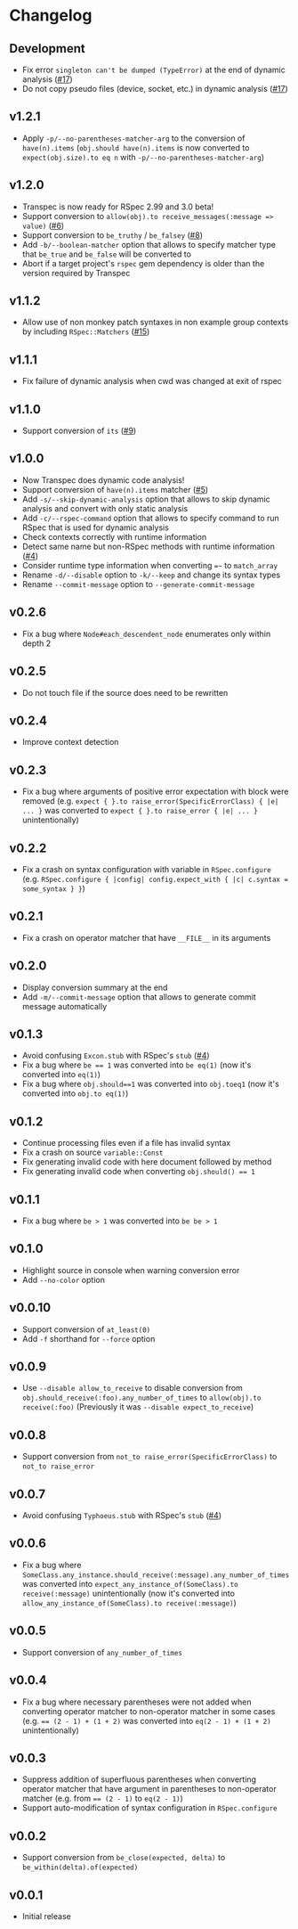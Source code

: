 # Changelog

## Development

* Fix error `singleton can't be dumped (TypeError)` at the end of dynamic analysis ([#17](https://github.com/yujinakayama/transpec/issues/17))
* Do not copy pseudo files (device, socket, etc.) in dynamic analysis ([#17](https://github.com/yujinakayama/transpec/issues/17))

## v1.2.1

* Apply `-p/--no-parentheses-matcher-arg` to the conversion of `have(n).items` (`obj.should have(n).items` is now converted to `expect(obj.size).to eq n` with `-p/--no-parentheses-matcher-arg`)

## v1.2.0

* Transpec is now ready for RSpec 2.99 and 3.0 beta!
* Support conversion to `allow(obj).to receive_messages(:message => value)` ([#6](https://github.com/yujinakayama/transpec/issues/6))
* Support conversion to `be_truthy` / `be_falsey` ([#8](https://github.com/yujinakayama/transpec/issues/8))
* Add `-b/--boolean-matcher` option that allows to specify matcher type that `be_true` and `be_false` will be converted to
* Abort if a target project's `rspec` gem dependency is older than the version required by Transpec

## v1.1.2

* Allow use of non monkey patch syntaxes in non example group contexts by including `RSpec::Matchers` ([#15](https://github.com/yujinakayama/transpec/issues/15))

## v1.1.1

* Fix failure of dynamic analysis when cwd was changed at exit of rspec

## v1.1.0

* Support conversion of `its` ([#9](https://github.com/yujinakayama/transpec/issues/9))

## v1.0.0

* Now Transpec does dynamic code analysis!
* Support conversion of `have(n).items` matcher ([#5](https://github.com/yujinakayama/transpec/issues/5))
* Add `-s/--skip-dynamic-analysis` option that allows to skip dynamic analysis and convert with only static analysis
* Add `-c/--rspec-command` option that allows to specify command to run RSpec that is used for dynamic analysis
* Check contexts correctly with runtime information
* Detect same name but non-RSpec methods with runtime information ([#4](https://github.com/yujinakayama/transpec/issues/4))
* Consider runtime type information when converting `=~` to `match_array`
* Rename `-d/--disable` option to `-k/--keep` and change its syntax types
* Rename `--commit-message` option to `--generate-commit-message`

## v0.2.6

* Fix a bug where `Node#each_descendent_node` enumerates only within depth 2

## v0.2.5

* Do not touch file if the source does need to be rewritten

## v0.2.4

* Improve context detection

## v0.2.3

* Fix a bug where arguments of positive error expectation with block were removed (e.g. `expect { }.to raise_error(SpecificErrorClass) { |e| ... }` was converted to `expect { }.to raise_error { |e| ... }` unintentionally)

## v0.2.2

* Fix a crash on syntax configuration with variable in `RSpec.configure` (e.g. `RSpec.configure { |config| config.expect_with { |c| c.syntax = some_syntax } }`)

## v0.2.1

* Fix a crash on operator matcher that have `__FILE__` in its arguments

## v0.2.0

* Display conversion summary at the end
* Add `-m/--commit-message` option that allows to generate commit message automatically

## v0.1.3

* Avoid confusing `Excon.stub` with RSpec's `stub` ([#4](https://github.com/yujinakayama/transpec/issues/4))
* Fix a bug where `be == 1` was converted into `be eq(1)` (now it's converted into `eq(1)`)
* Fix a bug where `obj.should==1` was converted into `obj.toeq1` (now it's converted into `obj.to eq(1)`)

## v0.1.2

* Continue processing files even if a file has invalid syntax
* Fix a crash on source `variable::Const`
* Fix generating invalid code with here document followed by method
* Fix generating invalid code when converting `obj.should() == 1`

## v0.1.1

* Fix a bug where `be > 1` was converted into `be be > 1`

## v0.1.0

* Highlight source in console when warning conversion error
* Add `--no-color` option

## v0.0.10

* Support conversion of `at_least(0)`
* Add `-f` shorthand for `--force` option

## v0.0.9

* Use `--disable allow_to_receive` to disable conversion from `obj.should_receive(:foo).any_number_of_times` to `allow(obj).to receive(:foo)` (Previously it was `--disable expect_to_receive`)

## v0.0.8

* Support conversion from `not_to raise_error(SpecificErrorClass)` to `not_to raise_error`

## v0.0.7

* Avoid confusing `Typhoeus.stub` with RSpec's `stub` ([#4](https://github.com/yujinakayama/transpec/issues/4))

## v0.0.6

* Fix a bug where `SomeClass.any_instance.should_receive(:message).any_number_of_times` was converted into `expect_any_instance_of(SomeClass).to receive(:message)` unintentionally (now it's converted into `allow_any_instance_of(SomeClass).to receive(:message)`)

## v0.0.5

* Support conversion of `any_number_of_times`

## v0.0.4

* Fix a bug where necessary parentheses were not added when converting operator matcher to non-operator matcher in some cases (e.g. `== (2 - 1) + (1 + 2)` was converted into `eq(2 - 1) + (1 + 2)` unintentionally)

## v0.0.3

* Suppress addition of superfluous parentheses when converting operator matcher that have argument in parentheses to non-operator matcher (e.g. from `== (2 - 1)` to `eq(2 - 1)`)
* Support auto-modification of syntax configuration in `RSpec.configure`

## v0.0.2

* Support conversion from `be_close(expected, delta)` to `be_within(delta).of(expected)`

## v0.0.1

* Initial release
